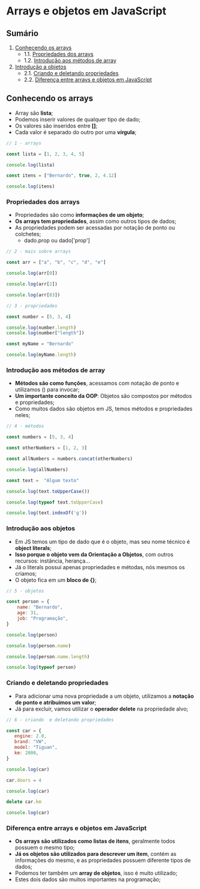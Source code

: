 # Arrays e objetos em JavaScript

## Sumário

1. [Conhecendo os arrays](#conhecendo-os-arrays)
    - 1.1. [Propriedades dos arrays](#propriedades-dos-arrays)
    - 1.2. [Introdução aos métodos de array](#introdução-aos-métodos-de-array)
2. [Introdução a objetos](#introdução-a-objetos)
    - 2.1. [Criando e deletando propriedades](#criando-e-deletando-propriedades)
    - 2.2. [Diferença entre arrays e objetos em JavaScript](#diferença-entre-arrays-e-objetos-em-javascript)

## Conhecendo os arrays

- Array são **lista**;
- Podemos inserir valores de qualquer tipo de dado;
- Os valores são inseridos entre **[]**;
- Cada valor é separado do outro por uma **vírgula**;

```js
// 1 - arrays

const lista = [1, 2, 3, 4, 5]

console.log(lista)

const itens = ["Bernardo", true, 2, 4.12]

console.log(itens)
```

### Propriedades dos arrays

- Propriedades são como **informações de um objeto**;
- **Os arrays tem propriedades**, assim como outros tipos de dados;
- As propriedades podem ser acessadas por notação de ponto ou colchetes;
    - dado.prop ou dado['prop']

```js
// 2 - mais sobre arrays

const arr = ["a", "b", "c", "d", "e"]

console.log(arr[0])

console.log(arr[2])

console.log(arr[83])

// 3 - propriedades

const number = [5, 3, 4]

console.log(number.length)
console.log(number["length"])

const myName = "Bernardo"

console.log(myName.length)
```

### Introdução aos métodos de array

- **Métodos são como funções**, acessamos com notação de ponto e utilizamos () para invocar;
- **Um importante conceito da OOP**: Objetos são compostos por métodos e propriedades;
- Como muitos dados são objetos em JS, temos métodos e propriedades neles;

```js
// 4 - métodos

const numbers = [5, 3, 4]

const otherNumbers = [1, 2, 3]

const allNumbers = numbers.concat(otherNumbers)

console.log(allNumbers)

const text =  "Algum texto"

console.log(text.toUpperCase())

console.log(typeof text.toUpperCase)

console.log(text.indexOf('g'))
```

### Introdução aos objetos

- Em JS temos um tipo de dado que é o objeto, mas seu nome técnico é **object literals**;
- **Isso porque o objeto vem da Orientação a Objetos**, com outros recursos: instância, herança...
- Já o literals possui apenas propriedades e métodas, nós mesmos os criamos;
- O objeto fica em um **bloco de {}**;

```js
// 5 - objetos

const person = {
    name: "Bernardo",
    age: 31,
    job: "Programação",
}

console.log(person)

console.log(person.name)

console.log(person.name.length)

console.log(typeof person)
```

### Criando e deletando propriedades

- Para adicionar uma nova propriedade a um objeto, utilizamos a **notação de ponto e atribuímos um valor**;
- Já para excluir, vamos utilizar o **operador delete** na propriedade alvo;

 ```js
// 6 - criando  e deletando propriedades

const car = {
    engine: 2.0,
    brand: "VW",
    model: "Tiguan",
    km: 2000,
}

console.log(car)

car.doors = 4

console.log(car)

delete car.km

console.log(car)
 ```

 ### Diferença entre arrays e objetos em JavaScript

 - **Os arrays são utilizados como listas de itens**, geralmente todos possuem o mesmo tipo;
 - **Já os objetos são utilizados para descrever um item**, contém as informações do mesmo, e as propriedades possuem diferente tipos de dados;
 - Podemos ter também um **array de objetos**, isso é muito utilizado;
 - Estes dois dados são muitos importantes na programação;